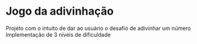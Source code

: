 # Jogo da adivinhação
Projeto com o intuito de dar ao usuário o desafio de adivinhar um número
Implementação de 3 níveis de dificuldade
